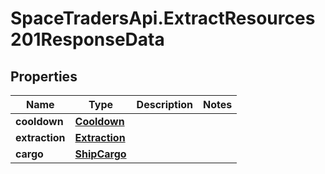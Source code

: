 # SpaceTradersApi.ExtractResources201ResponseData

## Properties

Name | Type | Description | Notes
------------ | ------------- | ------------- | -------------
**cooldown** | [**Cooldown**](Cooldown.md) |  | 
**extraction** | [**Extraction**](Extraction.md) |  | 
**cargo** | [**ShipCargo**](ShipCargo.md) |  | 


